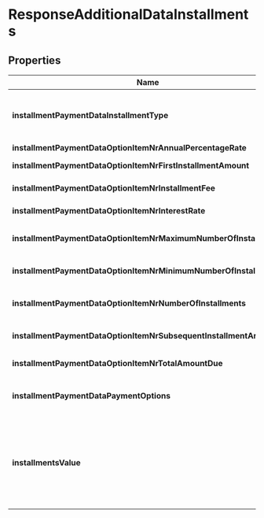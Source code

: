 

# ResponseAdditionalDataInstallments


## Properties

| Name | Type | Description | Notes |
|------------ | ------------- | ------------- | -------------|
|**installmentPaymentDataInstallmentType** | **String** | Type of installment. The value of &#x60;installmentType&#x60; should be **IssuerFinanced**. |  [optional] |
|**installmentPaymentDataOptionItemNrAnnualPercentageRate** | **String** | Annual interest rate. |  [optional] |
|**installmentPaymentDataOptionItemNrFirstInstallmentAmount** | **String** | First Installment Amount in minor units. |  [optional] |
|**installmentPaymentDataOptionItemNrInstallmentFee** | **String** | Installment fee amount in minor units. |  [optional] |
|**installmentPaymentDataOptionItemNrInterestRate** | **String** | Interest rate for the installment period. |  [optional] |
|**installmentPaymentDataOptionItemNrMaximumNumberOfInstallments** | **String** | Maximum number of installments possible for this payment. |  [optional] |
|**installmentPaymentDataOptionItemNrMinimumNumberOfInstallments** | **String** | Minimum number of installments possible for this payment. |  [optional] |
|**installmentPaymentDataOptionItemNrNumberOfInstallments** | **String** | Total number of installments possible for this payment. |  [optional] |
|**installmentPaymentDataOptionItemNrSubsequentInstallmentAmount** | **String** | Subsequent Installment Amount in minor units. |  [optional] |
|**installmentPaymentDataOptionItemNrTotalAmountDue** | **String** | Total amount in minor units. |  [optional] |
|**installmentPaymentDataPaymentOptions** | **String** | Possible values: * PayInInstallmentsOnly * PayInFullOnly * PayInFullOrInstallments |  [optional] |
|**installmentsValue** | **String** | The number of installments that the payment amount should be charged with.  Example: 5 &gt; Only relevant for card payments in countries that support installments. |  [optional] |



